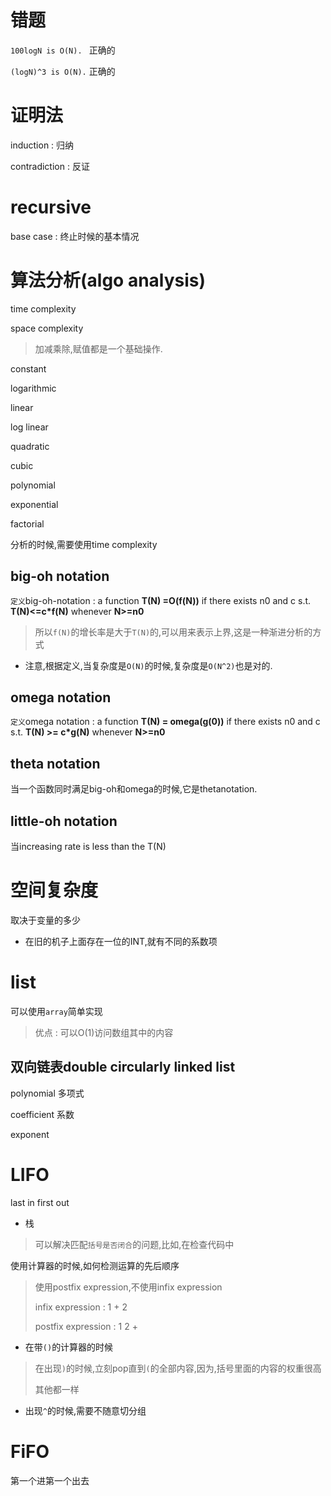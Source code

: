 # 错题

`100logN is O(N). ` 正确的

`(logN)^3 is O(N).` 正确的



# 证明法

induction : 归纳

contradiction : 反证



# recursive

base case : 终止时候的基本情况



# 算法分析(algo analysis)

time complexity

space complexity



> 加减乘除,赋值都是一个基础操作.



constant 

logarithmic

linear 

log linear

quadratic

cubic

polynomial

exponential

factorial



分析的时候,需要使用time complexity



## big-oh notation

`定义`big-oh-notation : a function **T(N) =O(f(N))** if there exists n0 and c s.t. **T(N)<=c*f(N)** whenever **N>=n0** 

> 所以`f(N)`的增长率是大于`T(N)`的,可以用来表示上界,这是一种渐进分析的方式



* 注意,根据定义,当复杂度是`O(N)`的时候,复杂度是`O(N^2)`也是对的.



## omega notation

`定义`omega notation : a function **T(N) = omega(g(0))** if there exists n0 and c s.t. **T(N)  >= c*g(N)** whenever **N>=n0**



## theta notation

当一个函数同时满足big-oh和omega的时候,它是thetanotation.



## little-oh notation

当increasing rate is less than the T(N)



# 空间复杂度

取决于变量的多少

* 在旧的机子上面存在一位的INT,就有不同的系数项



# list



可以使用`array`简单实现

> 优点 : 可以O(1)访问数组其中的内容



## 双向链表double circularly linked list



polynomial 多项式



coefficient 系数

exponent 



# LIFO

last in first out



* 栈

> 可以解决匹配`括号是否闭合`的问题,比如,在检查代码中



使用计算器的时候,如何检测运算的先后顺序

> 使用postfix expression,不使用infix expression
>
> infix expression : 1 + 2
>
> postfix expression : 1 2 +



* 在带`()`的计算器的时候

> 在出现`)`的时候,立刻pop直到`(`的全部内容,因为,括号里面的内容的权重很高
>
> 其他都一样



* 出现`^`的时候,需要不随意切分组



# FiFO

第一个进第一个出去

